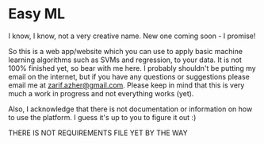 # Easy ML

I know, I know, not a very creative name. New one coming soon - I promise!

So this is a web app/website which you can use to apply basic machine learning algorithms such as SVMs and regression, to your data. It is not 100% finished yet, so bear with me here. I probably shouldn't be putting my email on the internet, but if you have any questions or suggestions please email me at zarif.azher@gmail.com. Please keep in mind that this is very much a work in progress and not everything works (yet).

Also, I acknowledge that there is not documentation or information on how to use the platform. I guess it's up to you to figure it out :)

THERE IS NOT REQUIREMENTS FILE YET BY THE WAY
